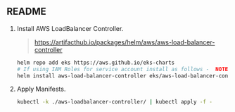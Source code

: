 ## README

1. Install AWS LoadBalancer Controller.

    > https://artifacthub.io/packages/helm/aws/aws-load-balancer-controller

    ```sh
    helm repo add eks https://aws.github.io/eks-charts
    # If using IAM Roles for service account install as follows -  NOTE: you need to specify both of the chart values `serviceAccount.create=false` and `serviceAccount.name=aws-load-balancer-controller`
    helm install aws-load-balancer-controller eks/aws-load-balancer-controller --set clusterName=my-cluster -n kube-system --set serviceAccount.create=false --set serviceAccount.name=aws-load-balancer-controller
    ```


2. Apply Manifests.

    ```sh
    kubectl -k ./aws-loadbalancer-controller/ | kubectl apply -f -
    ```
